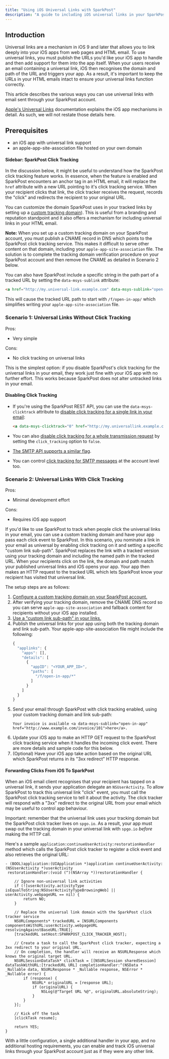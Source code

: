 ```yaml
---
title: "Using iOS Universal Links with SparkPost"
description: "A guide to including iOS universal links in your SparkPost-delivered email"
---
```


## Introduction

Universal links are a mechanism in iOS 9 and later that allows you to link deeply into your iOS apps from web pages and HTML email. To use universal links, you must publish the URLs you'd like your iOS app to handle and then add support for them into the app itself. When your users receive an email containing a universal link, iOS then recognises the domain and path of the URL and triggers your app. As a result, it's important to keep the URLs in your HTML emails intact to ensure your universal links function correctly.

This article describes the various ways you can use universal links with email sent through your SparkPost account.

[Apple's Universal Links](https://developer.apple.com/library/content/documentation/General/Conceptual/AppSearch/UniversalLinks.html) documentation explains the iOS app mechanisms in detail. As such, we will not restate those details here.

## Prerequisites

- an iOS app with universal link support
- an apple-app-site-association file hosted on your own domain

#### Sidebar: SparkPost Click Tracking

In the discussion below, it might be useful to understand how the SparkPost click tracking feature works. In essence, when the feature is enabled and SparkPost encounters an anchor tag in an HTML email, it will replace the `href` attribute with a new URL pointing to it's click tracking service. When your recipient clicks that link, the click tracker receives the request, records the "click" and redirects the recipient to your original URL.

You can customize the domain SparkPost uses in your tracked links by setting up a [custom tracking domain](https://www.sparkpost.com/docs/tech-resources/enabling-multiple-custom-tracking-domains/)). This is useful from a branding and reputation standpoint and it also offers a mechanism for including universal links in your HTML email.

**Note:** When you set up a custom tracking domain on your SparkPost account, you must publish a CNAME record in DNS which points to the SparkPost click tracking service. This makes it difficult to serve other content on that domain, including your `apple-app-site-association` file. The solution is to complete the tracking domain verification procedure on your SparkPost account and then remove the CNAME as detailed in Scenario 2 below.

You can also have SparkPost include a specific string in the path part of a tracked URL by setting the `data-msys-sublink` attribute:

```html
<a href="http://my.universal-link.example.com" data-msys-sublink="open-in-app">Open in app</a>
```

This will cause the tracked URL path to start with `/f/open-in-app/` which simplifies writing your `apple-app-site-association` file.

### Scenario 1: Universal Links Without Click Tracking

Pros:
- Very simple
 
Cons:
- No click tracking on universal links

This is the simplest option: if you disable SparkPost's click tracking for the universal links in your email, they work just fine with your iOS app with no further effort. This works because SparkPost does not alter untracked links in your email.

#### Disabling Click Tracking
- If you're using the SparkPost REST API, you can use the `data-msys-clicktrack` attribute to [disable click tracking for a single link in your email](https://developers.sparkpost.com/api/substitutions-reference.html#header-per-link-disabling-of-click-tracking):

    ```html
    <a data-msys-clicktrack="0" href="http://my.universallink.example.com/path/">Open in app</a>
    ```

- You can also [disable click tracking for a whole transmission request](https://developers.sparkpost.com/api/transmissions.html#header-options-attributes) by setting the `click_tracking` option to `false`.
- [The SMTP API supports a similar flag](https://developers.sparkpost.com/api/smtp-api.html#header-open-and-click-tracking).
- You can control [click tracking for SMTP messages](https://app.sparkpost.com/account/smtp) at the account level too.

### Scenario 2: Universal Links With Click Tracking

Pros:
- Minimal development effort

Cons:
- Requires iOS app support

If you'd like to use SparkPost to track when people click the universal links in your email, you can use a custom tracking domain and have your app pass each click event to SparkPost. In this scenario, you nominate a link in your email as universal by enabling click tracking on it and setting a specific "custom link sub-path". SparkPost replaces the link with a tracked version using your tracking domain and including the named path in the tracked URL. When your recipients click on the link, the domain and path match your published universal links and iOS opens your app. Your app then makes an HTTP request to the tracked URL which lets SparkPost know your recipient has visited that universal link.

The setup steps are as follows:

1. [Configure a custom tracking domain on your SparkPost account.](https://app.sparkpost.com/account/tracking-domains)
1. After verifying your tracking domain, remove the CNAME DNS record so you can serve `apple-app-site-association` and fallback content for recipients without your iOS app installed.
1. [Use a "custom link sub-path" in your links.](https://developers.sparkpost.com/api/substitutions-reference.html#header-custom-link-sub-paths)
1. Publish the universal links for your app using both the tracking domain and link sub-path. Your apple-app-site-association file might include the following:
    ```javascript
    {
      "applinks": {
        "apps": [],
        "details": [
          {
            "appID": "<YOUR_APP_ID>",
            "paths": [
              "/f/open-in-app/*"
            ]
          }
        ]
      }
    }
    ```
1. Send your email through SparkPost with click tracking enabled, using your custom tracking domain and link sub-path:
    ```
    Your invoice is available <a data-msys-sublink="open-in-app" href="http://www.example.com/invoice/101">here</a>.
    ```
1. Update your iOS app to make an HTTP GET request to the SparkPost click tracking service when it handles the incoming click event. There are more details and sample code for this below.
1. (Optional) Have your iOS app take action based on the original URL which SparkPost returns in its "3xx redirect" HTTP response.

#### Forwarding Clicks From iOS To SparkPost

When an iOS email client recognises that your recipient has tapped on a universal link, it sends your application delegate an `NSUserActivity`. To allow SparkPost to track this universal link "click" event, you must call the SparkPost click tracking service to tell it about the activity. The click tracker will respond with a "3xx" redirect to the original URL from your email which may be useful to control app behaviour.

Important: remember that the universal link uses your tracking domain but the SparkPost click tracker lives on `spgo.io`. As a result, your app must swap out the tracking domain in your universal link with `spgo.io` _before_ making the HTTP call.

Here's a sample `application:continueUserActivity:restorationHandler` method which calls the SparkPost click tracker to register a click event and also retrieves the original URL:

```objc
- (BOOL)application:(UIApplication *)application continueUserActivity:(NSUserActivity *)userActivity
 restorationHandler:(void (^)(NSArray *))restorationHandler {

    // Ignore non-universal link activities
    if (![userActivity.activityType isEqualToString:NSUserActivityTypeBrowsingWeb] || userActivity.webpageURL == nil) {
        return NO;
    }

    // Replace the universal link domain with the SparkPost click tracker service
    NSURLComponents* trackedURL = [NSURLComponents componentsWithURL:userActivity.webpageURL resolvingAgainstBaseURL:TRUE];
    [trackedURL setHost:SPARKPOST_CLICK_TRACKER_HOST];

    // Create a task to call the SparkPost click tracker, expecting a 3xx redirect to your original URL.
    // On completion, the handler will receive an NSURLResponse which knows the original target URL.
    NSURLSessionDataTask* clickTask = [[NSURLSession sharedSession] dataTaskWithURL:[trackedURL URL] completionHandler:^(NSData * _Nullable data, NSURLResponse * _Nullable response, NSError * _Nullable error) {
        if (response) {
            NSURL* originalURL = [response URL];
            if (originalURL) {
                NSLog(@"Target URL %@", originalURL.absoluteString);
            }
        }
    }];

    // Kick off the task
    [clickTask resume];

    return YES;
}
```

With a little configuration, a single additional handler in your app, and no additional hosting requirements, you can enable and track iOS universal links through your SparkPost account just as if they were any other link.

